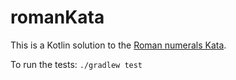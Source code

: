 # romanKata

This is a Kotlin solution to the [Roman numerals Kata](http://codingdojo.org/cgi-bin/index.pl?KataRomanNumerals).

To run the tests: `./gradlew test`
